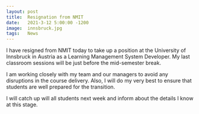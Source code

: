 ```yaml
---
layout: post
title:  Resignation from NMIT
date:   2021-3-12 5:00:00 -1200
image:  innsbruck.jpg
tags:   News
---
```


I have resigned from NMIT today to take up a position at the University of Innsbruck in Austria as a Learning Management System Developer. My last classroom sessions will be just before the mid-semester break.

I am working closely with my team and our managers to avoid any disruptions in the course delivery. Also, I will do my very best to ensure that students are well prepared for the transition.

I will catch up will all students next week and inform about the details I know at this stage.
